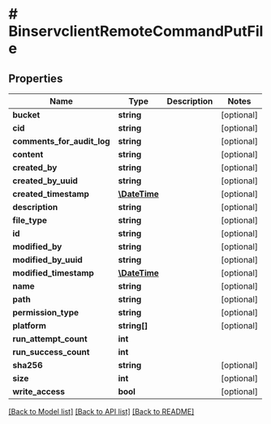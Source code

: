 # # BinservclientRemoteCommandPutFile

## Properties

Name | Type | Description | Notes
------------ | ------------- | ------------- | -------------
**bucket** | **string** |  | [optional]
**cid** | **string** |  | [optional]
**comments_for_audit_log** | **string** |  | [optional]
**content** | **string** |  | [optional]
**created_by** | **string** |  | [optional]
**created_by_uuid** | **string** |  | [optional]
**created_timestamp** | [**\DateTime**](\DateTime.md) |  | [optional]
**description** | **string** |  | [optional]
**file_type** | **string** |  | [optional]
**id** | **string** |  | [optional]
**modified_by** | **string** |  | [optional]
**modified_by_uuid** | **string** |  | [optional]
**modified_timestamp** | [**\DateTime**](\DateTime.md) |  | [optional]
**name** | **string** |  | [optional]
**path** | **string** |  | [optional]
**permission_type** | **string** |  | [optional]
**platform** | **string[]** |  | [optional]
**run_attempt_count** | **int** |  |
**run_success_count** | **int** |  |
**sha256** | **string** |  | [optional]
**size** | **int** |  | [optional]
**write_access** | **bool** |  | [optional]

[[Back to Model list]](../../README.md#models) [[Back to API list]](../../README.md#endpoints) [[Back to README]](../../README.md)
